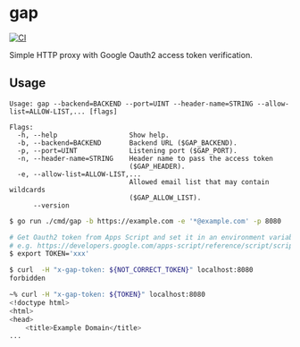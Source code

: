 # gap

[![CI](https://github.com/winebarrel/gap/actions/workflows/ci.yml/badge.svg)](https://github.com/winebarrel/gap/actions/workflows/ci.yml)

Simple HTTP proxy with Google Oauth2 access token verification.

## Usage

```
Usage: gap --backend=BACKEND --port=UINT --header-name=STRING --allow-list=ALLOW-LIST,... [flags]

Flags:
  -h, --help                  Show help.
  -b, --backend=BACKEND       Backend URL ($GAP_BACKEND).
  -p, --port=UINT             Listening port ($GAP_PORT).
  -n, --header-name=STRING    Header name to pass the access token
                              ($GAP_HEADER).
  -e, --allow-list=ALLOW-LIST,...
                              Allowed email list that may contain wildcards
                              ($GAP_ALLOW_LIST).
      --version
```

```sh
$ go run ./cmd/gap -b https://example.com -e '*@example.com' -p 8080
```

```sh
# Get Oauth2 token from Apps Script and set it in an environment variable.
# e.g. https://developers.google.com/apps-script/reference/script/script-app#getOAuthToken()
$ export TOKEN='xxx'

$ curl  -H "x-gap-token: ${NOT_CORRECT_TOKEN}" localhost:8080
forbidden

~% curl -H "x-gap-token: ${TOKEN}" localhost:8080
<!doctype html>
<html>
<head>
    <title>Example Domain</title>
...
```
